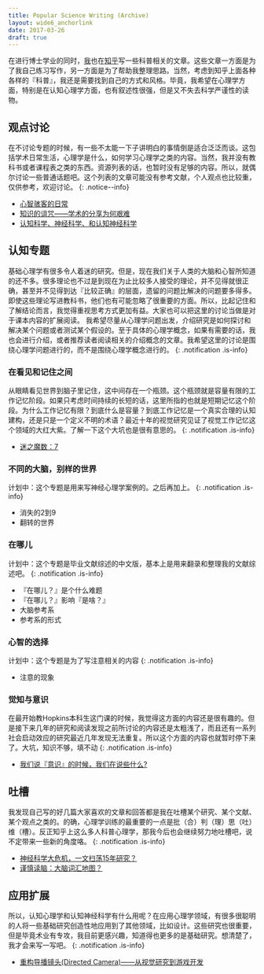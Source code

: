 ```yaml
---
title: Popular Science Writing (Archive)
layout: wide6_anchorlink
date: 2017-03-26
draft: true
---
```


在进行博士学业的同时，[我](https://www.zhihu.com/people/feitong-yang)也在[知乎](https://www.zhihu.com/)写一些科普相关的文章。这些文章一方面是为了我自己练习写作，另一方面是为了帮助我整理思路。当然，考虑到知乎上面各种各样的『科普』，我还是需要找到自己的方式和风格。毕竟，我希望在心理学方面，特别是在认知心理学方面，也有叙述性很强，但是又不失去科学严谨性的读物。

## 观点讨论

在不讨论专题的时候，有一些不太能一下子讲明白的事情倒是适合泛泛而谈。这包括学术日常生活，心理学是什么，如何学习心理学之类的内容。当然，我并没有教科书或者课程表之类的东西。资源列表的话，也暂时没有足够的内容。所以，就偶尔讨论一些普通话题吧。这个列表的文章可能没有参考文献，个人观点也比较重，仅供参考，欢迎讨论。
{: .notice--info}

- [心智骇客的日常](https://zhuanlan.zhihu.com/p/25722412)
- [知识的诅咒——学术的分享为何艰难](https://zhuanlan.zhihu.com/p/20396676)
- [认知科学、神经科学、和认知神经科学](https://zhuanlan.zhihu.com/p/20727283)

## 认知专题

基础心理学有很多令人着迷的研究。但是，现在我们关于人类的大脑和心智所知道的还不多。很多理论也不过是到现在为止比较多人接受的理论，并不见得就很正确，甚至并不见得到达『比较正确』的层面，遗留的问题比解决的问题要多得多。即使这些理论写进教科书，他们也有可能忽略了很重要的方面。所以，比起记住和了解结论而言，我觉得重视思考方式更加有益。大家也可以把这里的讨论当做是对于课本内容的扩展阅读。
我希望尽量从心理学问题出发，介绍研究是如何探讨和解决某个问题或者测试某个假设的。至于具体的心理学概念，如果有需要的话，我也会进行介绍，或者推荐读者阅读相关的介绍概念的文章。我希望这里的讨论是围绕心理学问题进行的，而不是围绕心理学概念进行的。
{: .notification .is-info}


### 在看见和记住之间

从眼睛看见世界到脑子里记住，这中间存在一个瓶颈。这个瓶颈就是容量有限的工作记忆阶段。如果只考虑时间持续的长短的话，这里所指的也就是短期记忆这个阶段。为什么工作记忆有限？到底什么是容量？到底工作记忆是一个真实合理的认知建构，还是只是一个定义不明的术语？最近十年的视觉研究见证了视觉工作记忆这个领域的大红大紫。了解一下这个大坑也是很有意思的。
{: .notification .is-info}

- [迷之魔数：7]()

### 不同的大脑，别样的世界

计划中：这个专题是用来写神经心理学案例的。之后再加上。
{: .notification .is-info}

- 消失的2到9
- 翻转的世界

### 在哪儿

计划中：这个专题是毕业文献综述的中文版，基本上是用来翻录和整理我的文献综述吧。
{: .notification .is-info}

- 『在哪儿？』是个什么难题
- 『在哪儿？』影响『是啥？』
- 大脑参考系
- 参考系的形式

### 心智的选择

计划中：这个专题是为了写注意相关的内容
{: .notification .is-info}

- 注意的现象

### 觉知与意识

在最开始教Hopkins本科生这门课的时候，我觉得这方面的内容还是很有趣的。但是接下来几年的研究和阅读发现之前所讨论的内容还是太粗浅了，而且还有一系列社会启动效应的研究最近几年发现无法重复。所以这个方面的内容也就暂时停下来了。大坑，知识不够，填不动
{: .notification .is-info}

- [我们说『意识』的时候，我们在说些什么?](https://zhuanlan.zhihu.com/p/20287372)

## 吐槽

我发现自己写的好几篇大家喜欢的文章和回答都是我在吐槽某个研究、某个文献、某个观点之类的。的确，心理学训练的最重要的一点是批（合）判（理）思（吐）维（槽）。反正知乎上这么多人科普心理学，那我今后也会继续努力地吐槽吧，说不定带来一些新的角度咯。
{: .notification .is-info}

- [神经科学大危机，一文扫荡15年研究？](https://zhuanlan.zhihu.com/p/21575150)
- [谨慎读脑：大脑词汇地图？](https://zhuanlan.zhihu.com/p/20821579)

## 应用扩展

所以，认知心理学和认知神经科学有什么用呢？在应用心理学领域，有很多很聪明的人将一些基础研究创造性地应用到了其他领域，比如设计。这些研究也很重要，但是毕竟术业有专攻，我目前更感兴趣，知道得也更多的是基础研究。想清楚了，我才会来写一写吧。
{: .notification .is-info}

- [重构导播镜头(Directed Camera)——从视觉研究到游戏开发](https://zhuanlan.zhihu.com/p/22098814)
